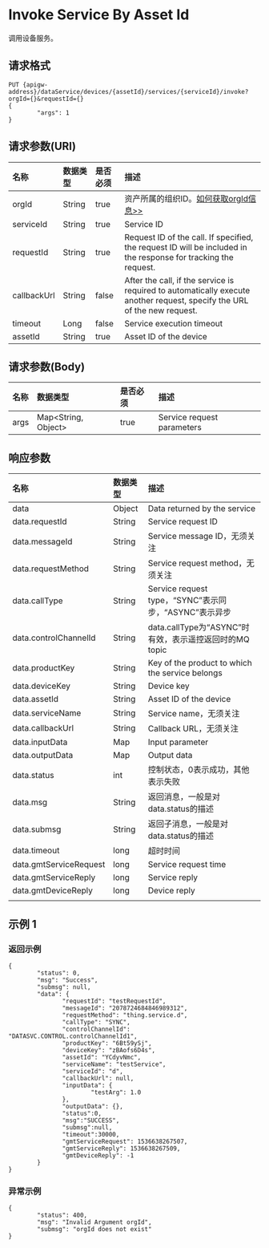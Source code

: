 # Invoke Service By Asset Id

调用设备服务。

## 请求格式

```
PUT {apigw-address}/dataService/devices/{assetId}/services/{serviceId}/invoke?orgId={}&requestId={}
{
        "args": 1
}
```



## 请求参数(URI)

| **名称**    | **数据类型** | **是否必须** | **描述**                                                                                                                     |
|:------------|:-------------|:-------------|:-----------------------------------------------------------------------------------------------------------------------------|
| orgId       | String       | true         | 资产所属的组织ID。[如何获取orgId信息>>](/docs/api/zh_CN/2.0.9/api_faqs#id-orgid-orgid)|
| serviceId   | String       | true         | Service ID                                                                                                                   |
| requestId   | String       | true         | Request ID of the call. If specified, the   request ID will be included in the response for tracking the request.            |
| callbackUrl | String       | false        | After the call, if the service is   required to automatically execute another request, specify the URL of the new   request. |
| timeout     | Long         | false        | Service execution timeout                                                                                                    |
| assetId     | String       | true         | Asset ID of the device                                                                                                       |

## 请求参数(Body)

| **名称** | **数据类型**        | **是否必须** | **描述**                   |
|:---------|:--------------------|:-------------|:---------------------------|
| args     | Map<String, Object> | true         | Service request parameters |



## 响应参数

| **名称**               | **数据类型** | **描述**                                               |
|:-----------------------|:-------------|:-------------------------------------------------------|
| data                   | Object       | Data returned by the service                           |
| data.requestId         | String       | Service request ID                                     |
| data.messageId         | String       | Service message ID，无须关注                           |
| data.requestMethod     | String       | Service request method，无须关注                       |
| data.callType          | String       | Service request type，“SYNC”表示同步，“ASYNC”表示异步  |
| data.controlChannelId  | String       | data.callType为“ASYNC”时有效，表示遥控返回时的MQ topic |
| data.productKey        | String       | Key of the product to which the service   belongs      |
| data.deviceKey         | String       | Device key                                             |
| data.assetId           | String       | Asset ID of the device                                 |
| data.serviceName       | String       | Service name，无须关注                                 |
| data.callbackUrl       | String       | Callback URL，无须关注                                 |
| data.inputData         | Map          | Input parameter                                        |
| data.outputData        | Map          | Output data                                            |
| data.status            | int          | 控制状态，0表示成功，其他表示失败                      |
| data.msg               | String       | 返回消息，一般是对data.status的描述                    |
| data.submsg            | String       | 返回子消息，一般是对data.status的描述                  |
| data.timeout           | long         | 超时时间                                               |
| data.gmtServiceRequest | long         | Service request time                                   |
| data.gmtServiceReply   | long         | Service reply                                          |
| data.gmtDeviceReply    | long         | Device reply                                           |
|                        |              |                                                        |

## 示例 1

### 返回示例

```
{
        "status": 0,
        "msg": "Success",
        "submsg": null,
        "data": {
               "requestId": "testRequestId",
               "messageId": "2078724684846989312",
               "requestMethod": "thing.service.d",
               "callType": "SYNC",
               "controlChannelId": "DATASVC.CONTROL.controlChannelId1",
               "productKey": "6Bt59ySj",
               "deviceKey": "zBAofs6D4s",
               "assetId": "YCdyvNmc",
               "serviceName": "testService",
               "serviceId": "d",
               "callbackUrl": null,
               "inputData": {
                       "testArg": 1.0
               },
               "outputData": {},
               "status":0,
               "msg":"SUCCESS",
               "submsg":null,
               "timeout":30000,
               "gmtServiceRequest": 1536638267507,
               "gmtServiceReply": 1536638267509,
               "gmtDeviceReply": -1
        }
}
```

### 异常示例

```
{
        "status": 400,
        "msg": "Invalid Argument orgId",
        "submsg": "orgId does not exist"
}
```
